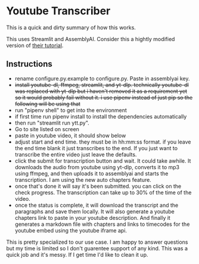 # Youtube Transcriber

This is a quick and dirty summary of how this works.

This uses Streamlit and AssemblyAI. Consider this a hightly modified version of [their tutorial](https://www.assemblyai.com/blog/how-to-make-a-web-app-that-transcribes-youtube-videos-with-streamlit/). 

## Instructions
* rename configure.py.example to configure.py. Paste in assemblyai key.
* ~~install youtube-dl, ffmpeg, streamlit, and yt-dlp. technically youtube-dl was replaced with yt-dlp but i haven't removed it as a requirement yet so it would probably fail without it. i use pipenv instead of just pip so the following will be using that~~
* run "pipenv shell" to get into the environment
* if first time run pipenv install to install the dependencies automatically
* then run "streamlit run ytt.py". 
* Go to site listed on screen
* paste in youtube video, it should show below
* adjust start and end time. they must be in hh:mm:ss format. if you leave the end time blank it just transcribes to the end. If you just want to transcribe the entire video just leave the defaults. 
* click the submit for transcription button and wait. It could take awhile. It downloads the audio from youtube using yt-dlp, converts it to mp3 using ffmpeg, and then uploads it to assemblyai and starts the transcription. I am using the new auto chapters feature.
* once that's done it will say it's been submitted. you can click on the check progress. The transcription can take up to 30% of the time of the video. 
* once the status is complete, it will download the transcript and the paragraphs and save them locally. It will also generate a youtube chapters link to paste in your youtube description. And finally it generates a markdown file with chapters and links to timecodes for the youtube embed using the youtube iframe api.

This is pretty specialized to our use case. I am happy to answer questions but my time is limited so I don't guarentee support of any kind. This was a quick job and it's messy. If I get time I'd like to clean it up. 